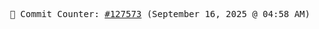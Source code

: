 <p align="center">
    <samp>
        📮 Commit Counter: <a href="https://github.com/Javascript-void0/Javascript-void0/commits/main">#127573</a> (September 16, 2025 @ 04:58 AM)
    </samp>
</p>